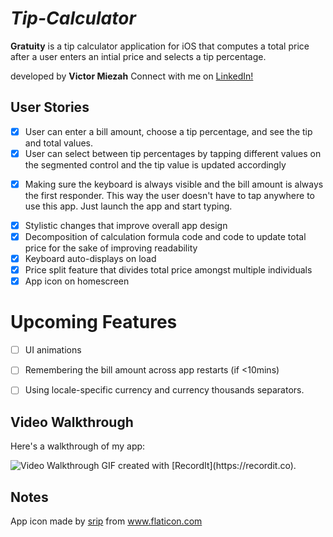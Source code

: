 
# *Tip-Calculator*

**Gratuity** is a tip calculator application for iOS that computes a total price after a user enters an intial price and selects a tip percentage.

developed by **Victor Miezah** Connect with me on <a href="https://www.linkedin.com/in/vmiezah/"> LinkedIn! </a>


<!--Time spent: **~4** hours spent in total-->

## User Stories

<!--The following **required** functionality is complete:-->

* [x] User can enter a bill amount, choose a tip percentage, and see the tip and total values.
* [x] User can select between tip percentages by tapping different values on the segmented control and the tip value is updated accordingly
<!--The following **optional** features are implemented:-->
* [x] Making sure the keyboard is always visible and the bill amount is always the first responder. This way the user doesn't have to tap anywhere to use this app. Just launch the app and start typing.
<!--The following **additional** features are implemented:-->
* [x] Stylistic changes that improve overall app design
* [x] Decomposition of calculation formula code and code to update total price for the sake of improving readability
* [x] Keyboard auto-displays on load
* [x] Price split feature that divides total price amongst multiple individuals
* [x] App icon on homescreen

# Upcoming Features
* [ ] UI animations
* [ ] Remembering the bill amount across app restarts (if <10mins)
* [ ] Using locale-specific currency and currency thousands separators.


## Video Walkthrough

Here's a walkthrough of my app:

<img src='http://g.recordit.co/5cmztw59fc.gif' title='Video Walkthrough' width='' alt='Video Walkthrough' />
GIF created with [RecordIt](https://recordit.co).

## Notes



<div>App icon made by <a href="https://www.flaticon.com/authors/srip" title="srip">srip</a> from <a href="https://www.flaticon.com/" title="Flaticon">www.flaticon.com</a></div>
